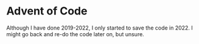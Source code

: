 # Advent of Code

Although I have done 2019-2022, I only started to save the code in 2022. I might go back and re-do the code later on, but unsure.